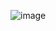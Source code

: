 ![image](https://github.com/Srivathsav-max/Java_Assignment_2/assets/73651038/95913eae-33ad-4717-b03a-6b12cf1e1aca)
